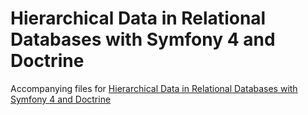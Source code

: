 # Hierarchical Data in Relational Databases with Symfony 4 and Doctrine 

Accompanying files for [Hierarchical Data in Relational Databases with Symfony 4 and Doctrine](http://drib.tech/programming/hierarchical-data-relational-databases-symfony-4-doctrine) 
